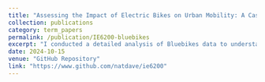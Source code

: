 ```yaml
---
title: "Assessing the Impact of Electric Bikes on Urban Mobility: A Case Study of Boston’s Bluebikes"
collection: publications
category: term_papers
permalink: /publication/IE6200-bluebikes
excerpt: "I conducted a detailed analysis of Bluebikes data to understand how the introduction of electric bicycles influences transportation choices and urban dynamics. By applying various statistical models, I assessed the shifts in demand for public bike-sharing systems, examining factors such as user preferences and usage patterns."
date: 2024-10-15
venue: "GitHub Repository"
link: "https://www.github.com/natdave/ie6200"
---
```

